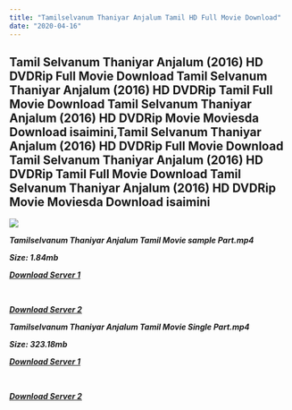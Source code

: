 ```yaml
---
title: "Tamilselvanum Thaniyar Anjalum Tamil HD Full Movie Download"
date: "2020-04-16"
---
```


## Tamil Selvanum Thaniyar Anjalum (2016) HD DVDRip Full Movie Download Tamil Selvanum Thaniyar Anjalum (2016) HD DVDRip Tamil Full Movie Download Tamil Selvanum Thaniyar Anjalum (2016) HD DVDRip Movie Moviesda Download isaimini,Tamil Selvanum Thaniyar Anjalum (2016) HD DVDRip Full Movie Download Tamil Selvanum Thaniyar Anjalum (2016) HD DVDRip Tamil Full Movie Download Tamil Selvanum Thaniyar Anjalum (2016) HD DVDRip Movie Moviesda Download isaimini

![](https://images.moviebuff.com/546ce4b1-9968-4e4f-803a-d8f9210a2609?w=1000)

**_Tamilselvanum Thaniyar Anjalum Tamil Movie sample Part.mp4_**

**_Size: 1.84mb_**

**_[Download Server 1](http://s4.uptofiles.net//files/Tamil{2fcca7f3eb37873f37db349ec051a8a2ca8665ef95d92bbb099fe2eda7827782}202016{2fcca7f3eb37873f37db349ec051a8a2ca8665ef95d92bbb099fe2eda7827782}20Movies/Tamil{2fcca7f3eb37873f37db349ec051a8a2ca8665ef95d92bbb099fe2eda7827782}20Selvanum{2fcca7f3eb37873f37db349ec051a8a2ca8665ef95d92bbb099fe2eda7827782}20Thaniyar{2fcca7f3eb37873f37db349ec051a8a2ca8665ef95d92bbb099fe2eda7827782}20Anjalum{2fcca7f3eb37873f37db349ec051a8a2ca8665ef95d92bbb099fe2eda7827782}20(2016){2fcca7f3eb37873f37db349ec051a8a2ca8665ef95d92bbb099fe2eda7827782}20HD{2fcca7f3eb37873f37db349ec051a8a2ca8665ef95d92bbb099fe2eda7827782}20DVDRip/Mp4{2fcca7f3eb37873f37db349ec051a8a2ca8665ef95d92bbb099fe2eda7827782}20HD{2fcca7f3eb37873f37db349ec051a8a2ca8665ef95d92bbb099fe2eda7827782}20(Single{2fcca7f3eb37873f37db349ec051a8a2ca8665ef95d92bbb099fe2eda7827782}20Part)/Tamil{2fcca7f3eb37873f37db349ec051a8a2ca8665ef95d92bbb099fe2eda7827782}20Selvanum{2fcca7f3eb37873f37db349ec051a8a2ca8665ef95d92bbb099fe2eda7827782}20Thaniyar{2fcca7f3eb37873f37db349ec051a8a2ca8665ef95d92bbb099fe2eda7827782}20Anjalum{2fcca7f3eb37873f37db349ec051a8a2ca8665ef95d92bbb099fe2eda7827782}20(2016){2fcca7f3eb37873f37db349ec051a8a2ca8665ef95d92bbb099fe2eda7827782}20HD{2fcca7f3eb37873f37db349ec051a8a2ca8665ef95d92bbb099fe2eda7827782}20Sample.mp4)_**

**_[  
](http://s4.uptofiles.net//files/Tamil{2fcca7f3eb37873f37db349ec051a8a2ca8665ef95d92bbb099fe2eda7827782}202016{2fcca7f3eb37873f37db349ec051a8a2ca8665ef95d92bbb099fe2eda7827782}20Movies/Tamil{2fcca7f3eb37873f37db349ec051a8a2ca8665ef95d92bbb099fe2eda7827782}20Selvanum{2fcca7f3eb37873f37db349ec051a8a2ca8665ef95d92bbb099fe2eda7827782}20Thaniyar{2fcca7f3eb37873f37db349ec051a8a2ca8665ef95d92bbb099fe2eda7827782}20Anjalum{2fcca7f3eb37873f37db349ec051a8a2ca8665ef95d92bbb099fe2eda7827782}20(2016){2fcca7f3eb37873f37db349ec051a8a2ca8665ef95d92bbb099fe2eda7827782}20HD{2fcca7f3eb37873f37db349ec051a8a2ca8665ef95d92bbb099fe2eda7827782}20DVDRip/Mp4{2fcca7f3eb37873f37db349ec051a8a2ca8665ef95d92bbb099fe2eda7827782}20HD{2fcca7f3eb37873f37db349ec051a8a2ca8665ef95d92bbb099fe2eda7827782}20(Single{2fcca7f3eb37873f37db349ec051a8a2ca8665ef95d92bbb099fe2eda7827782}20Part)/Tamil{2fcca7f3eb37873f37db349ec051a8a2ca8665ef95d92bbb099fe2eda7827782}20Selvanum{2fcca7f3eb37873f37db349ec051a8a2ca8665ef95d92bbb099fe2eda7827782}20Thaniyar{2fcca7f3eb37873f37db349ec051a8a2ca8665ef95d92bbb099fe2eda7827782}20Anjalum{2fcca7f3eb37873f37db349ec051a8a2ca8665ef95d92bbb099fe2eda7827782}20(2016){2fcca7f3eb37873f37db349ec051a8a2ca8665ef95d92bbb099fe2eda7827782}20HD{2fcca7f3eb37873f37db349ec051a8a2ca8665ef95d92bbb099fe2eda7827782}20Sample.mp4)_**

**_[Download Server 2](http://s4.uptofiles.net//files/Tamil{2fcca7f3eb37873f37db349ec051a8a2ca8665ef95d92bbb099fe2eda7827782}202016{2fcca7f3eb37873f37db349ec051a8a2ca8665ef95d92bbb099fe2eda7827782}20Movies/Tamil{2fcca7f3eb37873f37db349ec051a8a2ca8665ef95d92bbb099fe2eda7827782}20Selvanum{2fcca7f3eb37873f37db349ec051a8a2ca8665ef95d92bbb099fe2eda7827782}20Thaniyar{2fcca7f3eb37873f37db349ec051a8a2ca8665ef95d92bbb099fe2eda7827782}20Anjalum{2fcca7f3eb37873f37db349ec051a8a2ca8665ef95d92bbb099fe2eda7827782}20(2016){2fcca7f3eb37873f37db349ec051a8a2ca8665ef95d92bbb099fe2eda7827782}20HD{2fcca7f3eb37873f37db349ec051a8a2ca8665ef95d92bbb099fe2eda7827782}20DVDRip/Mp4{2fcca7f3eb37873f37db349ec051a8a2ca8665ef95d92bbb099fe2eda7827782}20HD{2fcca7f3eb37873f37db349ec051a8a2ca8665ef95d92bbb099fe2eda7827782}20(Single{2fcca7f3eb37873f37db349ec051a8a2ca8665ef95d92bbb099fe2eda7827782}20Part)/Tamil{2fcca7f3eb37873f37db349ec051a8a2ca8665ef95d92bbb099fe2eda7827782}20Selvanum{2fcca7f3eb37873f37db349ec051a8a2ca8665ef95d92bbb099fe2eda7827782}20Thaniyar{2fcca7f3eb37873f37db349ec051a8a2ca8665ef95d92bbb099fe2eda7827782}20Anjalum{2fcca7f3eb37873f37db349ec051a8a2ca8665ef95d92bbb099fe2eda7827782}20(2016){2fcca7f3eb37873f37db349ec051a8a2ca8665ef95d92bbb099fe2eda7827782}20HD{2fcca7f3eb37873f37db349ec051a8a2ca8665ef95d92bbb099fe2eda7827782}20Sample.mp4)_**

**_Tamilselvanum Thaniyar Anjalum Tamil Movie Single Part.mp4_**

**_Size: 323.18mb_**

**_[Download Server 1](http://s4.uptofiles.net//files/Tamil{2fcca7f3eb37873f37db349ec051a8a2ca8665ef95d92bbb099fe2eda7827782}202016{2fcca7f3eb37873f37db349ec051a8a2ca8665ef95d92bbb099fe2eda7827782}20Movies/Tamil{2fcca7f3eb37873f37db349ec051a8a2ca8665ef95d92bbb099fe2eda7827782}20Selvanum{2fcca7f3eb37873f37db349ec051a8a2ca8665ef95d92bbb099fe2eda7827782}20Thaniyar{2fcca7f3eb37873f37db349ec051a8a2ca8665ef95d92bbb099fe2eda7827782}20Anjalum{2fcca7f3eb37873f37db349ec051a8a2ca8665ef95d92bbb099fe2eda7827782}20(2016){2fcca7f3eb37873f37db349ec051a8a2ca8665ef95d92bbb099fe2eda7827782}20HD{2fcca7f3eb37873f37db349ec051a8a2ca8665ef95d92bbb099fe2eda7827782}20DVDRip/Mp4{2fcca7f3eb37873f37db349ec051a8a2ca8665ef95d92bbb099fe2eda7827782}20HD{2fcca7f3eb37873f37db349ec051a8a2ca8665ef95d92bbb099fe2eda7827782}20(Single{2fcca7f3eb37873f37db349ec051a8a2ca8665ef95d92bbb099fe2eda7827782}20Part)/Tamil{2fcca7f3eb37873f37db349ec051a8a2ca8665ef95d92bbb099fe2eda7827782}20Selvanum{2fcca7f3eb37873f37db349ec051a8a2ca8665ef95d92bbb099fe2eda7827782}20Thaniyar{2fcca7f3eb37873f37db349ec051a8a2ca8665ef95d92bbb099fe2eda7827782}20Anjalum{2fcca7f3eb37873f37db349ec051a8a2ca8665ef95d92bbb099fe2eda7827782}20(2016){2fcca7f3eb37873f37db349ec051a8a2ca8665ef95d92bbb099fe2eda7827782}20Single{2fcca7f3eb37873f37db349ec051a8a2ca8665ef95d92bbb099fe2eda7827782}20Part.mp4)_**

**_[  
](http://s4.uptofiles.net//files/Tamil{2fcca7f3eb37873f37db349ec051a8a2ca8665ef95d92bbb099fe2eda7827782}202016{2fcca7f3eb37873f37db349ec051a8a2ca8665ef95d92bbb099fe2eda7827782}20Movies/Tamil{2fcca7f3eb37873f37db349ec051a8a2ca8665ef95d92bbb099fe2eda7827782}20Selvanum{2fcca7f3eb37873f37db349ec051a8a2ca8665ef95d92bbb099fe2eda7827782}20Thaniyar{2fcca7f3eb37873f37db349ec051a8a2ca8665ef95d92bbb099fe2eda7827782}20Anjalum{2fcca7f3eb37873f37db349ec051a8a2ca8665ef95d92bbb099fe2eda7827782}20(2016){2fcca7f3eb37873f37db349ec051a8a2ca8665ef95d92bbb099fe2eda7827782}20HD{2fcca7f3eb37873f37db349ec051a8a2ca8665ef95d92bbb099fe2eda7827782}20DVDRip/Mp4{2fcca7f3eb37873f37db349ec051a8a2ca8665ef95d92bbb099fe2eda7827782}20HD{2fcca7f3eb37873f37db349ec051a8a2ca8665ef95d92bbb099fe2eda7827782}20(Single{2fcca7f3eb37873f37db349ec051a8a2ca8665ef95d92bbb099fe2eda7827782}20Part)/Tamil{2fcca7f3eb37873f37db349ec051a8a2ca8665ef95d92bbb099fe2eda7827782}20Selvanum{2fcca7f3eb37873f37db349ec051a8a2ca8665ef95d92bbb099fe2eda7827782}20Thaniyar{2fcca7f3eb37873f37db349ec051a8a2ca8665ef95d92bbb099fe2eda7827782}20Anjalum{2fcca7f3eb37873f37db349ec051a8a2ca8665ef95d92bbb099fe2eda7827782}20(2016){2fcca7f3eb37873f37db349ec051a8a2ca8665ef95d92bbb099fe2eda7827782}20Single{2fcca7f3eb37873f37db349ec051a8a2ca8665ef95d92bbb099fe2eda7827782}20Part.mp4)_**

**_[Download Server 2](http://s4.uptofiles.net//files/Tamil{2fcca7f3eb37873f37db349ec051a8a2ca8665ef95d92bbb099fe2eda7827782}202016{2fcca7f3eb37873f37db349ec051a8a2ca8665ef95d92bbb099fe2eda7827782}20Movies/Tamil{2fcca7f3eb37873f37db349ec051a8a2ca8665ef95d92bbb099fe2eda7827782}20Selvanum{2fcca7f3eb37873f37db349ec051a8a2ca8665ef95d92bbb099fe2eda7827782}20Thaniyar{2fcca7f3eb37873f37db349ec051a8a2ca8665ef95d92bbb099fe2eda7827782}20Anjalum{2fcca7f3eb37873f37db349ec051a8a2ca8665ef95d92bbb099fe2eda7827782}20(2016){2fcca7f3eb37873f37db349ec051a8a2ca8665ef95d92bbb099fe2eda7827782}20HD{2fcca7f3eb37873f37db349ec051a8a2ca8665ef95d92bbb099fe2eda7827782}20DVDRip/Mp4{2fcca7f3eb37873f37db349ec051a8a2ca8665ef95d92bbb099fe2eda7827782}20HD{2fcca7f3eb37873f37db349ec051a8a2ca8665ef95d92bbb099fe2eda7827782}20(Single{2fcca7f3eb37873f37db349ec051a8a2ca8665ef95d92bbb099fe2eda7827782}20Part)/Tamil{2fcca7f3eb37873f37db349ec051a8a2ca8665ef95d92bbb099fe2eda7827782}20Selvanum{2fcca7f3eb37873f37db349ec051a8a2ca8665ef95d92bbb099fe2eda7827782}20Thaniyar{2fcca7f3eb37873f37db349ec051a8a2ca8665ef95d92bbb099fe2eda7827782}20Anjalum{2fcca7f3eb37873f37db349ec051a8a2ca8665ef95d92bbb099fe2eda7827782}20(2016){2fcca7f3eb37873f37db349ec051a8a2ca8665ef95d92bbb099fe2eda7827782}20Single{2fcca7f3eb37873f37db349ec051a8a2ca8665ef95d92bbb099fe2eda7827782}20Part.mp4)_**
